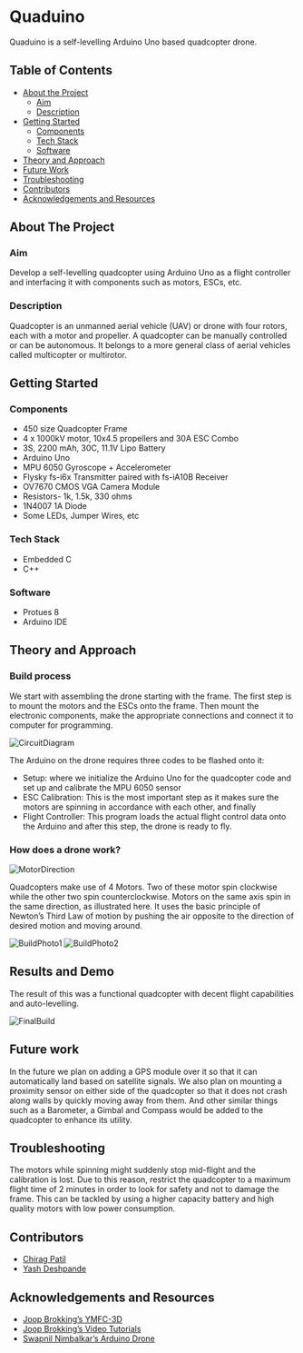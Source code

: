 # Quaduino

Quaduino is a self-levelling Arduino Uno based quadcopter drone.

## Table of Contents

- [About the Project](#about-the-project)
    - [Aim](#aim)
    - [Description](#description)
- [Getting Started](#getting-started)
    - [Components](#components)
    - [Tech Stack](#tech-stack)
    - [Software](#software)
- [Theory and Approach](#theory-and-approach)
- [Future Work](#future-work)
- [Troubleshooting](#troubleshooting)
- [Contributors](#contributors)
- [Acknowledgements and Resources](#acknowledgements-and-resources)

## About The Project

### Aim

Develop a self-levelling quadcopter using Arduino Uno as a flight controller and interfacing it with components such as motors, ESCs, etc.

### Description
Quadcopter is an unmanned aerial vehicle (UAV) or drone with four rotors, each with a motor and propeller. A quadcopter can be manually controlled or can be autonomous. It belongs to a more general class of aerial vehicles called multicopter or multirotor.


## Getting Started

### Components

- 450 size Quadcopter Frame
- 4 x 1000kV motor, 10x4.5 propellers and 30A ESC Combo
- 3S, 2200 mAh, 30C, 11.1V Lipo Battery
- Arduino Uno
- MPU 6050 Gyroscope + Accelerometer
- Flysky fs-i6x Transmitter paired with fs-iA10B Receiver
- OV7670 CMOS VGA Camera Module
- Resistors- 1k, 1.5k, 330 ohms
- 1N4007 1A Diode
- Some LEDs, Jumper Wires, etc

### Tech Stack
- Embedded C
- C++

### Software
- Protues 8  
- Arduino IDE

## Theory and Approach

### Build process

We start with assembling the drone starting with the frame. The first step is to mount the motors and the ESCs onto the frame. Then mount the electronic components, make the appropriate connections and connect it to computer for programming.

![CircuitDiagram](https://github.com/cp2392/Quaduino/assets/88549231/b94bad4f-453b-4b8c-8fc2-7ac5a9142d59)

The Arduino on the drone requires three codes to be flashed onto it:
- Setup: where we initialize the Arduino Uno for the quadcopter code and set up and calibrate the MPU 6050 sensor
- ESC Calibration: This is the most important step as it makes sure the motors are spinning in accordance with each other, and finally
- Flight Controller: This program loads the actual flight control data onto the Arduino and after this step, the drone is ready to fly. 

### How does a drone work?

![MotorDirection](https://github.com/cp2392/Quaduino/assets/88549231/5385e541-00bf-436e-8969-089a9d839d76)

Quadcopters make use of 4 Motors. Two of these motor spin clockwise while the other two spin counterclockwise. Motors on the same axis spin in the same direction, as illustrated here. It uses the basic principle of Newton’s Third Law of motion by pushing the air opposite to the direction of desired motion and moving around.

![BuildPhoto1](https://github.com/cp2392/Quaduino/assets/88549231/728d1f92-f8b7-4bda-95c7-241bae49a82d)    ![BuildPhoto2](https://github.com/cp2392/Quaduino/assets/88549231/26dbbf59-c4b6-4978-8667-18de24c5a44d)


## Results and Demo
The result of this was a functional quadcopter with decent flight capabilities and auto-levelling. 

![FinalBuild](https://github.com/cp2392/Quaduino/assets/88549231/9d99b93c-1676-4217-9166-200b285d8cf6)


## Future work
In the future we plan on adding a GPS module over it so that it can automatically land based on satellite signals.
We also plan on mounting a proximity sensor on either side of the quadcopter so that it does not crash along walls by quickly moving away from them.
And other similar things such as a Barometer, a Gimbal and Compass would be added to the quadcopter to enhance its utility.


## Troubleshooting

The motors while spinning might suddenly stop mid-flight and the calibration is lost. Due to this reason, restrict the quadcopter to a maximum flight time of 2 minutes in order to look for safety and not to damage the frame. 
This can be tackled by using a higher capacity battery and high quality motors with low power consumption.


## Contributors

- [Chirag Patil](https://github.com/cp2392)
- [Yash Deshpande](https://github.com/yashLM705)

## Acknowledgements and Resources

- [Joop Brokking’s YMFC-3D](http://www.brokking.net/ymfc-al_main.html)
- [Joop Brokking’s Video Tutorials](https://www.youtube.com/watch?v=XFxqFQwRumc&list=PL0K4VDicBzsibZqfa42DVxC8CGCMB7G2G&pp=iAQB)
- [Swapnil Nimbalkar’s Arduino Drone](https://www.youtube.com/watch?v=zLdw0reI86o)
